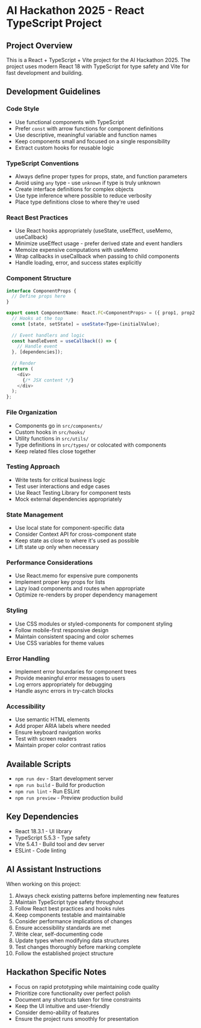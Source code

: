 # AI Hackathon 2025 - React TypeScript Project

## Project Overview
This is a React + TypeScript + Vite project for the AI Hackathon 2025. The project uses modern React 18 with TypeScript for type safety and Vite for fast development and building.

## Development Guidelines

### Code Style
- Use functional components with TypeScript
- Prefer `const` with arrow functions for component definitions
- Use descriptive, meaningful variable and function names
- Keep components small and focused on a single responsibility
- Extract custom hooks for reusable logic

### TypeScript Conventions
- Always define proper types for props, state, and function parameters
- Avoid using `any` type - use `unknown` if type is truly unknown
- Create interface definitions for complex objects
- Use type inference where possible to reduce verbosity
- Place type definitions close to where they're used

### React Best Practices
- Use React hooks appropriately (useState, useEffect, useMemo, useCallback)
- Minimize useEffect usage - prefer derived state and event handlers
- Memoize expensive computations with useMemo
- Wrap callbacks in useCallback when passing to child components
- Handle loading, error, and success states explicitly

### Component Structure
```typescript
interface ComponentProps {
  // Define props here
}

export const ComponentName: React.FC<ComponentProps> = ({ prop1, prop2 }) => {
  // Hooks at the top
  const [state, setState] = useState<Type>(initialValue);
  
  // Event handlers and logic
  const handleEvent = useCallback(() => {
    // Handle event
  }, [dependencies]);
  
  // Render
  return (
    <div>
      {/* JSX content */}
    </div>
  );
};
```

### File Organization
- Components go in `src/components/`
- Custom hooks in `src/hooks/`
- Utility functions in `src/utils/`
- Type definitions in `src/types/` or colocated with components
- Keep related files close together

### Testing Approach
- Write tests for critical business logic
- Test user interactions and edge cases
- Use React Testing Library for component tests
- Mock external dependencies appropriately

### State Management
- Use local state for component-specific data
- Consider Context API for cross-component state
- Keep state as close to where it's used as possible
- Lift state up only when necessary

### Performance Considerations
- Use React.memo for expensive pure components
- Implement proper key props for lists
- Lazy load components and routes when appropriate
- Optimize re-renders by proper dependency management

### Styling
- Use CSS modules or styled-components for component styling
- Follow mobile-first responsive design
- Maintain consistent spacing and color schemes
- Use CSS variables for theme values

### Error Handling
- Implement error boundaries for component trees
- Provide meaningful error messages to users
- Log errors appropriately for debugging
- Handle async errors in try-catch blocks

### Accessibility
- Use semantic HTML elements
- Add proper ARIA labels where needed
- Ensure keyboard navigation works
- Test with screen readers
- Maintain proper color contrast ratios

## Available Scripts
- `npm run dev` - Start development server
- `npm run build` - Build for production
- `npm run lint` - Run ESLint
- `npm run preview` - Preview production build

## Key Dependencies
- React 18.3.1 - UI library
- TypeScript 5.5.3 - Type safety
- Vite 5.4.1 - Build tool and dev server
- ESLint - Code linting

## AI Assistant Instructions
When working on this project:
1. Always check existing patterns before implementing new features
2. Maintain TypeScript type safety throughout
3. Follow React best practices and hooks rules
4. Keep components testable and maintainable
5. Consider performance implications of changes
6. Ensure accessibility standards are met
7. Write clear, self-documenting code
8. Update types when modifying data structures
9. Test changes thoroughly before marking complete
10. Follow the established project structure

## Hackathon Specific Notes
- Focus on rapid prototyping while maintaining code quality
- Prioritize core functionality over perfect polish
- Document any shortcuts taken for time constraints
- Keep the UI intuitive and user-friendly
- Consider demo-ability of features
- Ensure the project runs smoothly for presentation

